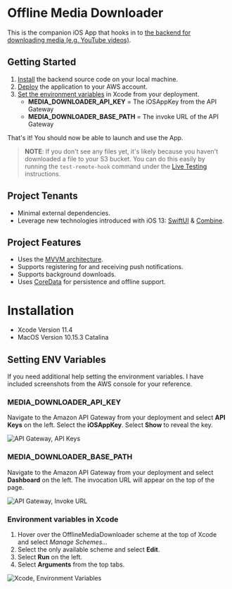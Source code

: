 # Offline Media Downloader

This is the companion iOS App that hooks in to [the backend for downloading media (e.g. YouTube videos)](https://github.com/j0nathan-ll0yd/aws-cloudformation-file-download-app).

## Getting Started

1. [Install](https://github.com/j0nathan-ll0yd/aws-cloudformation-media-downloader#installation) the backend source code on your local machine.
2. [Deploy](https://github.com/j0nathan-ll0yd/aws-cloudformation-media-downloader#deployment) the application to your AWS account.
3. [Set the environment variables](https://github.com/j0nathan-ll0yd/ios-OfflineMediaDownloader#setting-env-variables) in Xcode from your deployment.
    * **MEDIA_DOWNLOADER_API_KEY** = The iOSAppKey from the API Gateway
    * **MEDIA_DOWNLOADER_BASE_PATH** = The invoke URL of the API Gateway
    
That's it! You should now be able to launch and use the App.

> **NOTE**: If you don't see any files yet, it's likely because you haven't downloaded a file to your S3 bucket. You can do this easily by running the `test-remote-hook` command under the [Live Testing](https://github.com/j0nathan-ll0yd/aws-cloudformation-media-downloader#live-testing) instructions.

## Project Tenants

* Minimal external dependencies.
* Leverage new technologies introduced with iOS 13: [SwiftUI](https://developer.apple.com/xcode/swiftui/) & [Combine](https://developer.apple.com/documentation/combine).

## Project Features

* Uses the [MVVM architecture](https://en.wikipedia.org/wiki/Model%E2%80%93view%E2%80%93viewmodel).
* Supports registering for and receiving push notifications.
* Supports background downloads.
* Uses [CoreData](https://developer.apple.com/documentation/coredata) for persistence and offline support.

# Installation

* Xcode Version 11.4
* MacOS Version 10.15.3 Catalina

## Setting ENV Variables

If you need additional help setting the environment variables. I have included screenshots from the AWS console for your reference.

### MEDIA_DOWNLOADER_API_KEY

Navigate to the Amazon API Gateway from your deployment and select **API Keys** on the left. Select the **iOSAppKey**. Select **Show** to reveal the key.

![API Gateway, API Keys](https://lifegames-github-assets.s3.amazonaws.com/ios-OfflineMediaDownloader/getting-started-finding-api-key.png)

### MEDIA_DOWNLOADER_BASE_PATH

Navigate to the Amazon API Gateway from your deployment and select **Dashboard** on the left. The invocation URL will appear on the top of the page.

![API Gateway, Invoke URL](https://lifegames-github-assets.s3.amazonaws.com/ios-OfflineMediaDownloader/getting-started-finding-base-path.png)

### Environment variables in Xcode

1. Hover over the OfflineMediaDownloader scheme at the top of Xcode and select _Manage Schemes..._
2. Select the only available scheme and select **Edit**.
3. Select **Run** on the left.
4. Select **Arguments** from the top tabs.

![Xcode, Environment Variables](https://lifegames-github-assets.s3.amazonaws.com/ios-OfflineMediaDownloader/getting-started-setting-env-variables.png)

